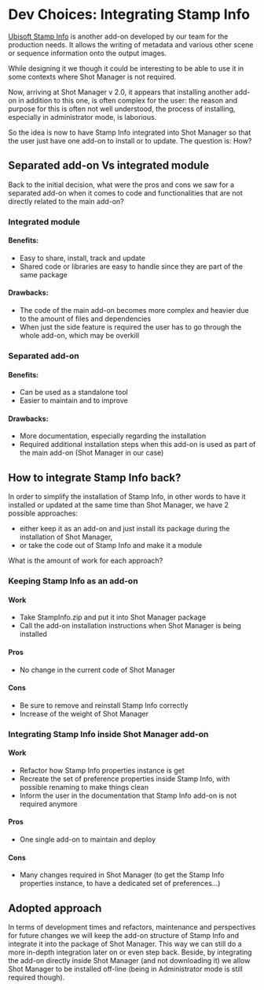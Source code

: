 # Dev Choices: Integrating Stamp Info

[Ubisoft Stamp Info](https://github.com/ubisoft/stampinfo) is another add-on developed by our team for the production needs.
It allows the writing of metadata and various other scene or sequence information
onto the output images.

While designing it we though it could be interesting to be able to use it in some contexts
where Shot Manager is not required.

Now, arriving at Shot Manager v 2.0, it appears that installing another add-on in addition
to this one, is often complex for the user: the reason and purpose for this is often not
well understood, the process of installing, especially in administrator mode, is laborious.

So the idea is now to have Stamp Info integrated into Shot Manager so that the user just
have one add-on to install or to update. The question is: How?


## Separated add-on Vs integrated module

Back to the initial decision, what were the pros and cons we saw for a separated add-on when it comes to
code and functionalities that are not directly related to the main add-on?

### Integrated module

#### Benefits:
- Easy to share, install, track and update
- Shared code or libraries are easy to handle since they are part of the same package

#### Drawbacks:
- The code of the main add-on becomes more complex and heavier due to the amount of files and dependencies
- When just the side feature is required the user has to go through the whole add-on, which may be overkill


### Separated add-on

#### Benefits:
- Can be used as a standalone tool
- Easier to maintain and to improve

#### Drawbacks:
- More documentation, especially regarding the installation
- Required additional installation steps when this add-on is used as part of the main add-on (Shot Manager in
our case)


## How to integrate Stamp Info back?

In order to simplify the installation of Stamp Info, in other words to have it installed or updated
at the same time than Shot Manager, we have 2 possible approaches:
- either keep it as an add-on and just install its package during the installation of Shot Manager,
- or take the code out of Stamp Info and make it a module

What is the amount of work for each approach?

### Keeping Stamp Info as an add-on

#### Work
- Take StampInfo.zip and put it into Shot Manager package
- Call the add-on installation instructions when Shot Manager is being installed

#### Pros
- No change in the current code of Shot Manager

#### Cons
- Be sure to remove and reinstall Stamp Info correctly
- Increase of the weight of Shot Manager


### Integrating Stamp Info inside Shot Manager add-on

#### Work
- Refactor how Stamp Info properties instance is get
- Recreate the set of preference properties inside Stamp Info, with possible renaming to 
make things clean
- Inform the user in the documentation that Stamp Info add-on is not required anymore

#### Pros
- One single add-on to maintain and deploy

#### Cons
- Many changes required in Shot Manager (to get the Stamp Info properties instance, to have
a dedicated set of preferences...)


## Adopted approach

In terms of development times and refactors, maintenance and perspectives for future changes we will keep
the add-on structure of Stamp Info and integrate it into the package of Shot Manager. This way we can
still do a more in-depth integration later on or even step back.
Beside, by integrating the add-on directly inside Shot Manager (and not downloading it) we allow Shot Manager
to be installed off-line (being in Administrator mode is still required though).



